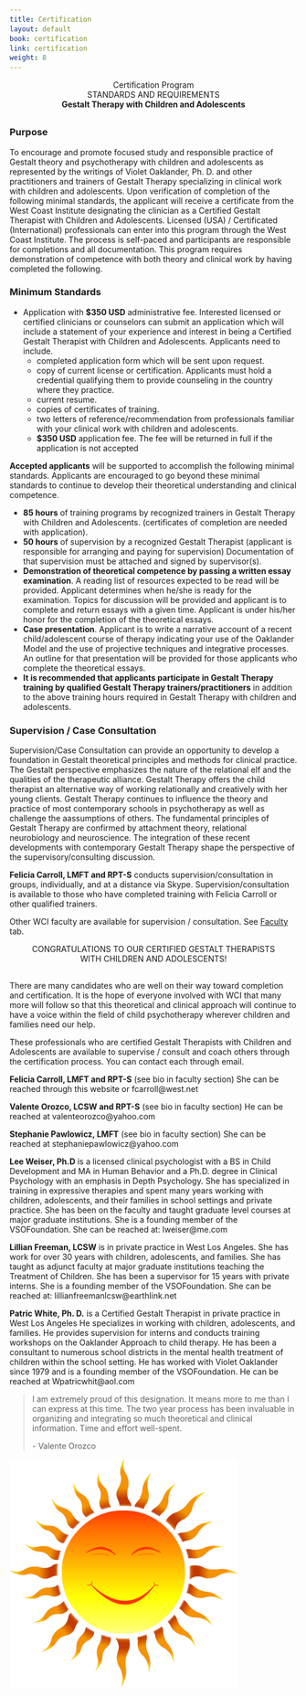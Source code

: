 ```yaml
---
title: Certification
layout: default
book: certification
link: certification
weight: 8
---
```

<div class="row">
   <div class="col col-sm-12">
       <div class="row" style="text-align:center;margin-bottom: 30px;">
           <div class="header-title" style="margin-bottom: 0;">Certification Program</div>
           <div class="header-sm-title" style="margin-top: 0;margin-bottom:0;">STANDARDS AND REQUIREMENTS</div>
           <strong style="margin-top:0;">Gestalt Therapy with Children and Adolescents</strong>
       </div>
   </div>
</div>
<div class="row">
    <div class="col col-sm-6">
        <h3 class="header-sm-title">Purpose</h3>
        <p>To encourage and promote focused study and responsible practice of Gestalt theory and psychotherapy with children and adolescents as represented by the writings of Violet Oaklander, Ph. D. and other practitioners and trainers of Gestalt Therapy specializing in clinical work with children and adolescents. Upon verification of completion of the following minimal standards, the applicant will receive a certificate from the West Coast Institute designating the clinician as a Certified Gestalt Therapist with Children and Adolescents. Licensed (USA) / Certificated (International) professionals can enter into this program through the West Coast Institute. The process is self-paced and participants are responsible for completions and all documentation. This program requires demonstration of competence with both theory and clinical work by having completed the following.</p>
        <h3 class="header-sm-title">Minimum Standards</h3>
        <ul>
            <li>Application with <strong>$350 USD</strong> administrative fee. Interested licensed or certified clinicians or counselors can submit an application which will include a statement of your experience and interest in being a Certified Gestalt Therapist with Children and Adolescents. Applicants need to include.
                <ul>
                    <li>completed application form which will be sent upon request.</li>
                    <li>copy of current license or certification. Applicants must hold a credential qualifying them to provide counseling in the country where they practice.</li>
                    <li>current resume.</li>
                    <li>copies of certificates of training.</li>
                    <li>two letters of reference/recommendation from professionals familiar with your clinical work with children and adolescents.</li>
                    <li><strong>$350 USD</strong> application fee. The fee will be returned in full if the application is not accepted</li>
                </ul>
            </li>
        </ul>
        <p><strong>Accepted applicants</strong> will be supported to accomplish the following minimal standards. Applicants are encouraged to go beyond these minimal standards to continue to develop their theoretical understanding and clinical competence.</p>
        <ul>
            <li><strong>85 hours</strong> of training programs by recognized trainers in Gestalt Therapy with Children and Adolescents. (certificates of completion are needed with application).</li>
            <li><strong>50 hours</strong> of supervision by a recognized Gestalt Therapist (applicant is responsible for arranging and paying for supervision) Documentation of that supervision must be attached and signed by supervisor(s).</li>
            <li><strong>Demonstration of theoretical competence by passing a written essay examination</strong>. A reading list of resources expected to be read will be provided. Applicant determines when he/she is ready for the examination. Topics for discussion will be provided and applicant is to complete and return essays with a given time. Applicant is under his/her honor for the completion of the theoretical essays.</li>
            <li><strong>Case presentation</strong>. Applicant is to write a narrative account of a recent child/adolescent course of therapy indicating your use of the Oaklander Model and the use of projective techniques and integrative processes. An outline for that presentation will be provided for those applicants who complete the theoretical essays.</li>
            <li><strong>It is recommended that applicants participate in Gestalt Therapy training by qualified Gestalt Therapy trainers/practitioners</strong> in addition to the above training hours required in Gestalt Therapy with children and adolescents.</li>
        </ul>
    </div>
    <div class="col col-sm-6">
        <h3 class="header-sm-title">Supervision / Case Consultation</h3>
        <p>Supervision/Case Consultation can provide an opportunity to develop a foundation in Gestalt theoretical principles and methods for clinical practice. The Gestalt perspective emphasizes the nature of the relational elf and the qualities of the therapeutic alliance. Gestalt Therapy offers the child therapist an alternative way of working relationally and creatively with her young clients. Gestalt Therapy continues to influence the theory and practice of most contemporary schools in psychotherapy as well as challenge the aassumptions of others. The fundamental principles of Gestalt Therapy are confirmed by attachment theory, relational neurobiology and neuroscience. The integration of these recent developments with contemporary Gestalt Therapy shape the perspective of the supervisory/consulting discussion.</p>
        <p><strong>Felicia Carroll, LMFT and RPT-S</strong> conducts supervision/consultation in groups, individually, and at a distance via Skype. Supervision/consultation is available to those who have completed training with Felicia Carroll or other qualified trainers.</p>
        <p>Other WCI faculty are available for supervision / consultation. See <a href="/faculty">Faculty</a> tab.</p>
    </div>
</div>
<div class="row">
   <div class="col col-sm-12">
       <div class="row" style="text-align:center;margin-bottom: 30px;">
           <div class="header-title" style="margin-bottom: 0;">CONGRATULATIONS TO OUR CERTIFIED GESTALT THERAPISTS</div>
           <div class="header-title" style="margin-bottom: 0;">WITH CHILDREN AND ADOLESCENTS!</div>
       </div>
   </div>
</div>
<div class="row">
   <div class="col col-sm-7">
    <p>There are many candidates who are well on their way toward completion and certification. It is the hope of everyone involved with WCI that many more will follow so that this theoretical and clinical approach will continue to have a voice within the field of child psychotherapy wherever children and families need our help.</p>
    <p>These professionals who are certified Gestalt Therapists with Children and Adolescents are available to supervise / consult and coach others through the certification process. You can contact each through email.</p>
    <div class="col col-sm-offset-1">
      <p class="well"><strong>Felicia Carroll, LMFT and RPT-S</strong> (see bio in faculty section) She can be reached through this website or fcarroll@west.net</p>
      <p class="well"><strong>Valente Orozco, LCSW and RPT-S</strong> (see bio in faculty section) He can be reached at valenteorozco@yahoo.com</p>
      <p class="well"><strong>Stephanie Pawlowicz, LMFT</strong> (see bio in faculty section) She can be reached at stephaniepawlowicz@yahoo.com</p>
      <p class="well"><strong>Lee Weiser, Ph.D</strong> is a licensed clinical psychologist with a BS in Child Development and MA in Human Behavior and a Ph.D. degree in Clinical Psychology with an emphasis in Depth Psychology. She has specialized in training in expressive therapies and spent many years working with children, adolescents, and their families in school settings and private practice. She has been on the faculty and taught graduate level courses at major graduate institutions. She is a founding member of the VSOFoundation. She can be reached at: lweiser@me.com</p>
      <p class="well"><strong>Lillian Freeman, LCSW</strong> is in private practice in West Los Angeles. She has work for over 30 years with children, adolescents, and families. She has taught as adjunct faculty at major graduate institutions teaching the Treatment of Children. She has been a supervisor for 15 years with private interns. She is a founding member of the VSOFoundation. She can be reached at: lillianfreemanlcsw@earthlink.net</p>
      <p class="well"><strong>Patric White, Ph. D.</strong> is a Certified Gestalt Therapist in private practice in West Los Angeles He specializes in working with children, adolescents, and families. He provides supervision for interns and conducts training workshops on the Oaklander Approach to child therapy. He has been a consultant to numerous school districts in the mental health treatment of children within the school setting. He has worked with Violet Oaklander since 1979 and is a founding member of the VSOFoundation. He can be reached at Wpatricwhit@aol.com</p>
    </div>
   </div>
   <div class="col col-sm-4">
       <blockquote>
        <p>I am extremely proud of this designation. It means more to me than I can express at this time. The two year process has been invaluable in organizing and integrating so much theoretical and clinical information. Time and effort well-spent.</p> - Valente Orozco
       </blockquote>
       <img class="watermark" style="position:relative;width:400px;" src="/assets/img/sunlogo.png" />
   </div>
</div>
